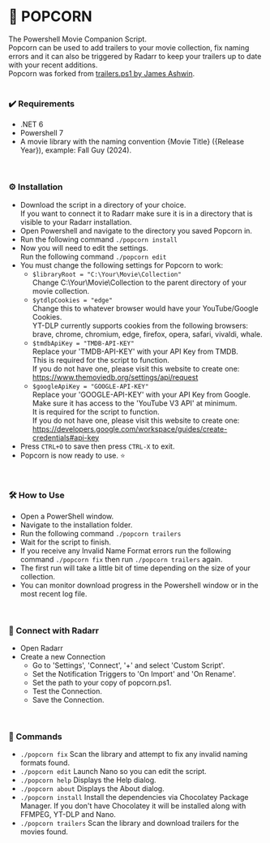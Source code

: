 # 🍿 POPCORN
  The Powershell Movie Companion Script.<br/>Popcorn can be used to add trailers to your movie collection, fix naming errors and it can also be triggered by Radarr to keep your trailers up to date with your recent additions.<br/>Popcorn was forked from <a href="https://github.com/James-Ashwin/trailers">trailers.ps1 by James Ashwin</a>.
<br/><br/>

### ✔️ Requirements
- .NET 6
- Powershell 7
- A movie library with the naming convention {Movie Title} ({Release Year}), example: Fall Guy (2024).
<br/>

### ⚙️ Installation
- Download the script in a directory of your choice. <br/>
  If you want to connect it to Radarr make sure it is in a directory that is visible to your Radarr installation.
- Open Powershell and navigate to the directory you saved Popcorn in.
- Run the following command ``./popcorn install``
- Now you will need to edit the settings.<br/>
  Run the following command ``./popcorn edit``
- You must change the following settings for Popcorn to work:<br/>
  - ``$libraryRoot = "C:\Your\Movie\Collection"``<br/>
  Change C:\Your\Movie\Collection to the parent directory of your movie collection.
  - ``$ytdlpCookies = "edge"``<br/>
  Change this to whatever browser would have your YouTube/Google Cookies.<br/>YT-DLP currently supports cookies from the following browsers:<br/>brave, chrome, chromium, edge, firefox, 
opera, safari, vivaldi, whale.
  - ``$tmdbApiKey = "TMDB-API-KEY"``<br/>
  Replace your 'TMDB-API-KEY' with your API Key from TMDB.<br/>This is required for the script to function.<br/>If you do not have one, please visit this website to create one:  https://www.themoviedb.org/settings/api/request
  - ``$googleApiKey = "GOOGLE-API-KEY"``<br/>
  Replace your 'GOOGLE-API-KEY' with your API Key from Google.<br/>Make sure it has access to the 'YouTube V3 API' at minimum.<br/>It is required for the script to function.<br/>If you do not have one, please visit this website to create one:  https://developers.google.com/workspace/guides/create-credentials#api-key
- Press ``CTRL+O`` to save then press ``CTRL-X`` to exit.
- Popcorn is now ready to use. ⭐
<br/>

### 🛠️ How to Use
- Open a PowerShell window.
- Navigate to the installation folder.
- Run the following command ``./popcorn trailers``
- Wait for the script to finish.
- If you receive any Invalid Name Format errors run the following command ``./popcorn fix`` then run  ``./popcorn trailers`` again.
- The first run will take a little bit of time depending on the size of your collection.
- You can monitor download progress in the Powershell window or in the most recent log file.
<br/>

### 🔗 Connect with Radarr
- Open Radarr
- Create a new Connection
  - Go to 'Settings', 'Connect', '+' and select 'Custom Script'.
  - Set the Notification Triggers to 'On Import' and 'On Rename'.
  - Set the path to your copy of popcorn.ps1.
  - Test the Connection.
  - Save the Connection.
<br/>

### 👑 Commands
- ``./popcorn fix`` Scan the library and attempt to fix any invalid naming formats found.
- ``./popcorn edit`` Launch Nano so you can edit the script.
- ``./popcorn help`` Displays the Help dialog.
- ``./popcorn about`` Displays the About dialog.
- ``./popcorn install`` Install the dependencies via Chocolatey Package Manager.  If you don't have Chocolatey it will be installed along with FFMPEG, YT-DLP and Nano.
- ``./popcorn trailers`` Scan the library and download trailers for the movies found.
    
